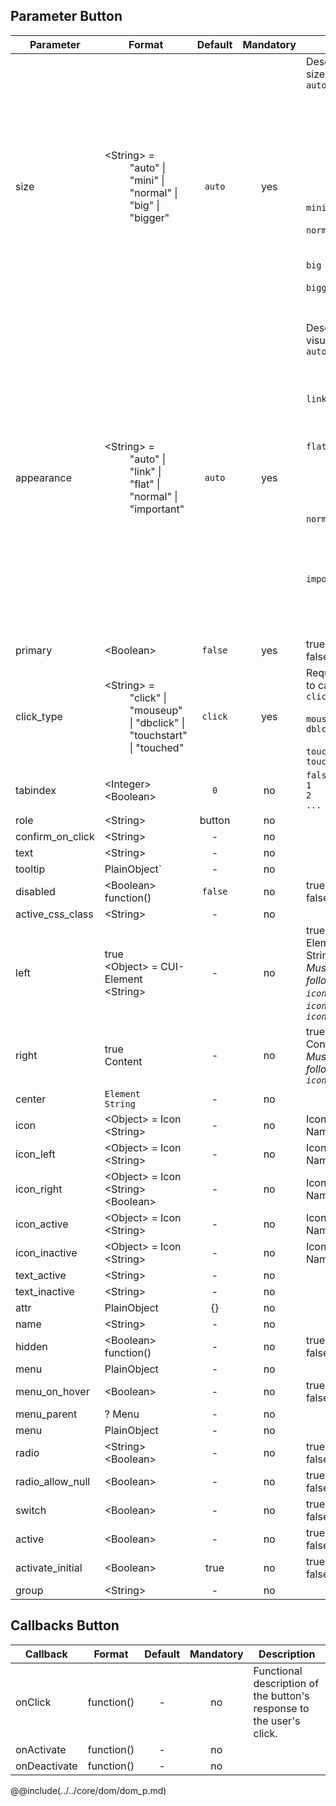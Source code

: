 ## Parameter Button

|	Parameter			|			Format			|	Default					|	Mandatory	|	Description				| 
|		---				|			---				|	:---:					|	:---:		|		---					|
|	size				|	<dt>&lt;String&gt; = <dd>"auto" &#124; "mini" &#124; "normal" &#124; "big" &#124; "bigger"	|	`auto`	|	yes	|		Describes the button's size.<dt>`auto`<dd>The button is automatically formatted. e.g. when a button is in the lower right corner of a ConfirmationDialog it shown as big button.<dt>`mini`<dd>Small button.<dt>`normal`<dd>Medium sized button.<dt>`big`<dd>Big sized button.<dt>`bigger`<dd>Even bigger sized button.		|
|	appearance			|	<dt>&lt;String&gt; = <dd>"auto" &#124; "link" &#124; "flat" &#124; "normal" &#124; "important"	|	`auto`	|	yes	|		Describes the button's visual appearance.<dt>`auto`<dd>The button is automatically formatted.<dt>`link`<dd>Standard button without border and a underlined text.<dt>`flat`<dd>Button has no border and inherits its background color from its parent div.<dt>`normal`<dd>Standard button with border and its own background color.<dt>`important`<dd>emphasized button to show the user that the button is important.	|
|	primary				|	<dt>&lt;Boolean&gt;	|	`false`	|	yes			|		<dt>true<dd><dt>false<dd>		|
|	click_type			|	<dt>&lt;String&gt; = <dd>"click" &#124; "mouseup" &#124; "dbclick" &#124; "touchstart" &#124; "touched"	|	`click`	|	yes	|	Required user's action to call *onclick*-function<dt>`click`<dd>Normal single click<dt>`mouseup`<dt>`dblclick`<dd>Doubleclick<dt>`touchstart`<dt>`touchend`	|
|	tabindex			|	<dt>&lt;Integer&gt;<dt>&lt;Boolean&gt;	|	`0`		|	no 	|	<dt>`false`<dt>`1`<dt>`2`<dt>`...`	|
|	role				|	<dt>&lt;String&gt;	|	button		|	no 	|		|
|	confirm_on_click	|	<dt>&lt;String&gt;	|	-	|	no 	|		|
|	text 				|	<dt>&lt;String&gt;	|	-	|	no 	|		|
|	tooltip				|	<dt>PlainObject`	|	-	|	no 	|		|
|	disabled			|	<dt>&lt;Boolean&gt;<dt>function()	|	`false`		|	no 	|	<dt>true<dd><dt>false<dd>	|
|	active_css_class	|	<dt>&lt;String&gt;	|	-	|	no	|		|
|	left 				|	<dt>true<dt>&lt;Object&gt; = CUI-Element<dt>&lt;String&gt;	|		-		|	no 	|	<dt>true<dt>Element<dt>String		<br>*Must not be one of the following elements: `icon`, `icon_left`, `icon_active`, `icon_inactive`*	|
|	right 				|	<dt>true<dt>Content	|	-	|	no 	|	<dt>true<dt>Content		<br>*Must not be one of the following elements: `icon_right`*	|
|	center 				|	<dt>`Element`<dt>`String`	|	-	|	no 	|		|
|	icon 				|	<dt>&lt;Object&gt; = Icon<dt>&lt;String&gt;	|	-	|	no 	|	<dt>Icon-Element<dd><dt>Name of Icon as String<dd>	|	
|	icon_left			|	<dt>&lt;Object&gt; = Icon<dt>&lt;String&gt;	|	-	|	no 	|	<dt>Icon-Element<dd><dt>Name of Icon as String<dd>	|	
|	icon_right			|	<dt>&lt;Object&gt; = Icon<dt>&lt;String&gt;<dt>&lt;Boolean&gt;	|	-	|	no 	|	<dt>Icon-Element<dd><dt>Name of Icon as String<dd><dt><true><dd><dt><false><dd>	|			
|	icon_active			|	<dt>&lt;Object&gt; = Icon<dt>&lt;String&gt;	|	-	|	no 	|	<dt>Icon-Element<dd><dt>Name of Icon as String<dd>	|	
|	icon_inactive		|	<dt>&lt;Object&gt; = Icon<dt>&lt;String&gt;	|	-	|	no 	|	<dt>Icon-Element<dd><dt>Name of Icon as String<dd>	|	
|	text_active			|	<dt>&lt;String&gt;	|	-	|	no 	|		|
|	text_inactive		|	<dt>&lt;String&gt;	|	-	|	no 	|		|
|	attr 				|	<dt>PlainObject	|	{}	|	no 	|		|
|	name 				|	<dt>&lt;String&gt;	|	-	|	no 	|		|
|	hidden				|	<dt>&lt;Boolean&gt;<dt>function()	|	-	|	no 	|	<dt>true<dd><dt>false<dd>	|
|	menu				|	<dt>PlainObject	|	-	|	no 	|				|
|	menu_on_hover		|	<dt>&lt;Boolean&gt;	|	-	|	no 	|	<dt>true<dd><dt>false<dd>	|
|	menu_parent			|	? Menu 	|	-	|	no 			|		|
|	menu				|	<dt>PlainObject	|	-	|	no 	|		|
|	radio 				|	<dt>&lt;String&gt;<dt>&lt;Boolean&gt;	|	-	|	no 			|	<dt>true<dd><dt>false<dd>	|
|	radio_allow_null	|	<dt>&lt;Boolean&gt;	|	-	|	no 	|	<dt>true<dd><dt>false<dd>	|
|	switch				|	<dt>&lt;Boolean&gt;	|	-	|	no 	|	<dt>true<dd><dt>false<dd>	|
|	active				|	<dt>&lt;Boolean&gt;	|	-	|	no 	|	<dt>true<dd><dt>false<dd>	|
|	activate_initial	|	<dt>&lt;Boolean&gt;	|	true	|	no 	|	<dt>true<dd><dt>false<dd>	|
|	group				|	<dt>&lt;String&gt;	|	-	|	no 	|	&nbsp;	|			


## Callbacks Button

|	Callback	|	Format	|	Default	|	Mandatory	|	Description	| 
|		---				|			---				|	:---:					|	:---:		|		---					|
|	onClick 			|	<dt>function()	|	-	|	no 	|	Functional description of the button's response to the user's click.	|
|	onActivate 			|	<dt>function()	|	-	|	no 	|		|
|	onDeactivate 		|	<dt>function()	|	-	|	no 	|	&nbsp;	|


@@include(../../core/dom/dom_p.md)
